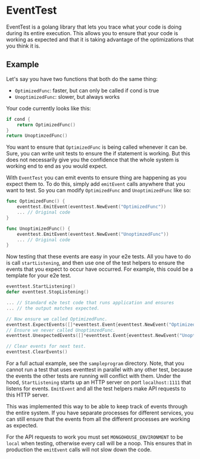 # EventTest
EventTest is a golang library that lets you trace what your code is doing
during its entire execution. This allows you to ensure that your code is 
working as expected and that it is taking advantage of the optimizations
that you think it is.

## Example
Let's say you have two functions that both do the same thing:
- `OptimizedFunc`: faster, but can only be called
  if cond is true
- `UnoptimizedFunc`: slower, but always works

Your code currently looks like this:
```go
if cond {
	return OptimizedFunc()
}
return UnoptimzedFunc()
```

You want to ensure that `OptimizedFunc` is being called whenever it can be.
Sure, you can write unit tests to ensure the if statement is working. But
this does not necessarily give you the confidence that the whole system
is working end to end as you would expect.

With `EventTest` you can emit events to ensure thing are happening as you 
expect them to. To do this, simply add `emitEvent` calls anywhere that you
want to test. So you can modify `OptimizedFunc` and `UnoptimizedFunc` like 
so:

```go
func OptimizedFunc() {
	eventtest.EmitEvent(eventtest.NewEvent("OptimizedFunc"))
	... // Original code
}

func UnoptimizedFunc() {
	eventtest.EmitEvent(eventtest.NewEvent("UnoptimzedFunc"))
	... // Original code
}
```

Now testing that these events are easy in your e2e tests. All you have
to do is call `startListening`, and then use one of the test helpers to ensure the events
that you expect to occur have occurred. For example, this could be a template
for your e2e test.

```go
eventtest.StartListening()
defer eventtest.StopListening()

... // Standard e2e test code that runs application and ensures
... // the output matches expected.

// Now ensure we called OptimizedFunc.
eventtest.ExpectEvents([]*eventtest.Event{eventtest.NewEvent("OptimizedFunc")})
// Ensure we never called UnoptimzedFunc.
eventtest.UnexpectedEvents([]*eventtest.Event{eventtest.NewEvent("UnoptimizedFunc")})

// Clear events for next test.
eventtest.ClearEvents()
```

For a full actual example, see the `sampleprogram` directory. Note, that you cannot 
run a test that uses eventtest in parallel with any other test, because the events
the other tests are running will conflict with them. Under the hood, `StartListening`
starts up an HTTP server on port `localhost:1111` that listens for events. `EmitEvent`
and all the test helpers make API requests to this HTTP server.

This was implemented this way to be able to keep track of events through the entire system.
If you have separate processes for different services, you can still ensure that the events
from all the different processes are working as expected. 

For the API requests to work you must set `MONGOHOUSE_ENVIRONMENT` to be `local`
when testing, otherwise every call will be a noop. This ensures that in production
the `emitEvent` calls will not slow down the code.